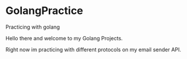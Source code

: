 # GolangPractice
Practicing with golang

Hello there and welcome to my Golang Projects. 

Right now im practicing with different protocols on my email sender API.
